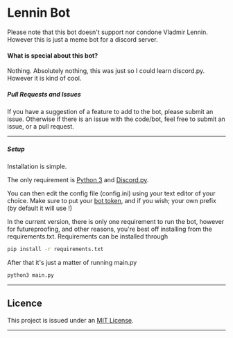 # Lennin Bot
Please note that this bot doesn't support nor condone Vladmir Lennin. However this is just a meme bot for a discord server.

#### What is special about this bot?
Nothing. Absolutely nothing, this was just so I could learn discord.py. However it is kind of cool.

##### Pull Requests and Issues
If you have a suggestion of a feature to add to the bot, please submit an issue.
Otherwise if there is an issue with the code/bot, feel free to submit an issue, or a pull request.
____

##### Setup
Installation is simple.

The only requirement is [Python 3](https://www.python.org/downloads/) and [Discord.py](https://pypi.org/project/discord.py/).

You can then edit the config file (config.ini) using your text editor of your choice. Make sure to put your [bot token](https://www.writebots.com/discord-bot-token/), and if you wish; your own prefix (by default it will use !)

In the current version, there is only one requirement to run the bot, however for futureproofing, and other reasons, you're best off installing from the requirements.txt.
Requirements can be installed through 
```sh
pip install -r requirements.txt
```

After that it's just a matter of running main.py
```sh
python3 main.py
```
___
## Licence
This project is issued under an [MIT License](https://github.com/Piblokto/LenninBot/blob/master/LICENSE.txt).

___



